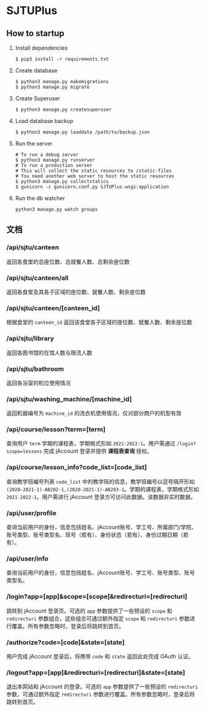 # SJTUPlus


## How to startup

1. Install dependencies
   ```
   $ pip3 install -r requirements.txt
   ```
2. Create database
   ```
   $ python3 manage.py makemigrations
   $ python3 manage.py migrate
   ```
3. Create Superuser
   ```
   $ python3 manage.py createsuperuser
   ```
4. Load database backup 
   ```
   $ python3 manage.py loaddata /path/to/backup.json
   ```
5. Run the server
   ```
   # To run a debug server
   $ python3 manage.py runserver
   # To run a production server
   # This will collect the static resources to /static-files
   # You need another web server to host the static resources
   $ python3 manage.py collectstatics 
   $ gunicorn -c gunicorn.conf.py SJTUPlus.wsgi:application
   ```
6. Run the db watcher
   ```
   python3 manage.py watch groups
   ```

## 文档

### /api/sjtu/canteen

返回各食堂的总座位数、总就餐人数、总剩余座位数
### /api/sjtu/canteen/all

返回各食堂及其各子区域的座位数、就餐人数、剩余座位数
### /api/sjtu/canteen/[canteen_id]

根据食堂的 `canteen_id` 返回该食堂各子区域的座位数、就餐人数、剩余座位数

### /api/sjtu/library

返回各图书馆的在馆人数与限流人数

### /api/sjtu/bathroom

返回各浴室的机位使用情况

### /api/sjtu/washing_machine/[machine_id]

返回机器编号为 `machine_id` 的洗衣机使用情况，仅对部分商户的机型有效

### /api/course/lesson?term=[term]

查询用户 `term` 学期的课程表，学期格式形如 `2021-2022-1`。用户需通过 `/login?scope=lessons` 完成 jAccount 登录并提供 **课程表查询** 授权。

### /api/course/lesson_info?code_list=[code_list]

查询教学班编号列表 `code_list` 中的教学班的信息，教学班编号以逗号隔开形如 `(2020-2021-1)-AB202-1,(2020-2021-1)-AB203-1`。学期的课程表，学期格式形如 `2021-2022-1`。用户需进行 jAccount 登录方可访问此数据。该数据非实时数据。

### /api/user/profile

查询当前用户的身份，信息包括姓名、jAccount账号、学工号、所属部门/学院、账号类型、账号类型名、班号（若有）、身份状态（若有）、身份过期日期（若有）。

### /api/user/info

查询当前用户的身份，信息包括姓名、jAccount账号、学工号、账号类型、账号类型名。

### /login?app=[app]&scope=[scope]&redirecturi=[redirecturi]

跳转到 jAccount 登录页。可选的 `app` 参数提供了一些预设的 `scope` 和 `redirecturi` 参数组合，这些组合可通过额外指定 `scope` 和 `redirecturi` 参数进行覆盖。所有参数忽略时，登录后将跳转到首页。

### /authorize?code=[code]&state=[state]

用户完成 jAccount 登录后，将携带 `code` 和 `state` 返回此处完成 OAuth 认证。

### /logout?app=[app]&redirecturi=[redirecturi]&state=[state]

退出本网站和 jAccount 的登录。可选的 `app` 参数提供了一些预设的 `redirecturi` 参数，可通过额外指定 `redirecturi` 参数进行覆盖。所有参数忽略时，登录后将跳转到首页。


